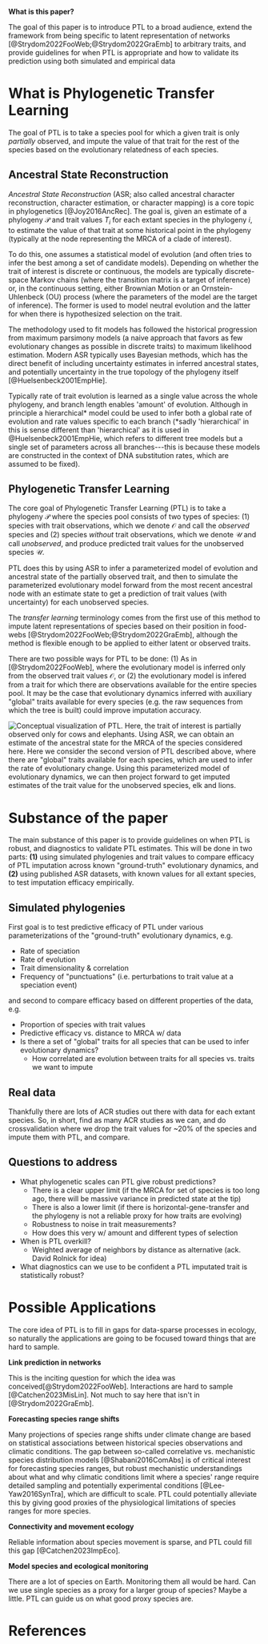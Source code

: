 **What is this paper?**

The goal of this paper is to introduce PTL to a broad audience, extend the
framework from being specific to latent representation of networks 
[@Strydom2022FooWeb;@Strydom2022GraEmb] to arbitrary traits, and provide
guidelines for when PTL is appropriate and how to validate its prediction using
both simulated and empirical data 

# What is Phylogenetic Transfer Learning

The goal of PTL is to take a species pool for which a given trait is only
_partially_ observed, and impute the value of that trait for the rest of the
species based on the evolutionary relatedness of each species. 

## Ancestral State Reconstruction 

_Ancestral State Reconstruction_ (ASR; also called ancestral character
reconstruction, character estimation, or character mapping) is a core topic in
phylogenetics [@Joy2016AncRec]. The goal is, given an estimate of a phylogeny
$\mathcal{P}$ and trait values $T_i$ for each extant species in the phylogeny
$i$, to estimate the value of that trait at some historical point in the
phylogeny (typically at the node representing the MRCA of a clade of interest).

To do this, one assumes a statistical model of evolution (and often tries to
infer the best among a set of candidate models). Depending on whether the trait
of interest is discrete or continuous, the models are typically discrete-space
Markov chains (where the transition matrix is a target of inference) or, in the
continuous setting, either Brownian Motion or an Ornstein-Uhlenbeck (OU) process
(where the parameters of the model are the target of inference). The former is
used to model neutral evolution and the latter for when there is hypothesized
selection on the trait. 

The methodology used to fit models has followed the historical progression from
maximum parsimony models (a naive approach that favors as few evolutionary
changes as possible in discrete traits) to maximum likelihood estimation. Modern
ASR typically uses Bayesian methods, which has the direct benefit of
including uncertainty estimates in inferred ancestral states, and potentially
uncertainty in the true topology of the phylogeny itself [@Huelsenbeck2001EmpHie]. 

Typically rate of trait evolution is learned as a single value across the whole
phylogeny, and branch length enables 'amount' of evolution. Although in
principle a hierarchical* model could be used to infer both a global rate of
evolution and rate values specific to each branch (*sadly 'hierarchical' in this
is sense different than 'hierarchical' as it is used in @Huelsenbeck2001EmpHie,
which refers to different tree models but a single set of parameters across all
branches---this is because these models are constructed in the context of DNA
substitution rates, which are assumed to be fixed). 

## Phylogenetic Transfer Learning

The core goal of Phylogenetic Transfer Learning (PTL) is to take a phylogeny
$\mathcal{P}$ where the species pool consists of two types of species: (1)
species with trait observations, which we denote $\mathcal{O}$ and call the
_observed_ species and (2) species _without_ trait observations, which we denote
$\mathcal{U}$ and call _unobserved_, and produce predicted trait values for the
unobserved species $\mathcal{U}$.

PTL does this by using ASR to infer a parameterized model of evolution and
ancestral state of the partially observed trait, and then to simulate the
parameterized evolutionary model forward from the most recent ancestral node
with an estimate state to get a prediction of trait values (with uncertainty)
for each unobserved species.

The _transfer learning_ terminology comes from the first use of this
method to impute latent representations of species based on their position in
food-webs [@Strydom2022FooWeb;@Strydom2022GraEmb], although the method is
flexible enough to be applied to either latent or observed traits. 

There are two possible ways for PTL to be done: (1) As in
[@Strydom2022FooWeb], where the evolutionary model is inferred only from the
observed trait values $\mathcal{O}$, or (2) the evolutionary model is infered
from a trait for which there are observations available for the entire species
pool. It may be the case that evolutionary dynamics inferred with auxiliary
"global" traits available for every species (e.g. the raw sequences from which
the tree is built) could improve imputation accuracy. 

![Conceptual visualization of PTL. Here, the trait of interest is partially
observed only for cows and elephants. Using ASR, we can obtain an estimate of
the ancestral state for the MRCA of the species considered here. Here we consider
the second version of PTL described above, where there are "global" traits
available for each species, which are used to infer the rate of evolutionary
change. Using this parameterized model of evolutionary dynamics, we can then
project forward to get imputed estimates of the trait value for the unobserved
species, elk and lions.](./figures/concept.png)

# Substance of the paper

The main substance of this paper is to provide guidelines on when PTL is robust,
and diagnostics to validate PTL estimates. This will be done in two parts:
**(1)** using simulated phylogenies and trait values to compare efficacy of PTL
imputation across known "ground-truth" evolutionary dynamics, and **(2)** using
published ASR datasets, with known values for all extant species, to test
imputation efficacy empirically. 

## Simulated phylogenies

First goal is to test predictive efficacy of PTL under various parameterizations
of the "ground-truth" evolutionary dynamics, e.g.

- Rate of speciation
- Rate of evolution
- Trait dimensionality & correlation
- Frequency of "punctuations" (i.e. perturbations to trait value
at a speciation event)

and second to compare efficacy based on different properties of the data, e.g.

- Proportion of species with trait values
- Predictive efficacy vs. distance to MRCA w/ data
- Is there a set of "global" traits for all species that can be used to infer evolutionary dynamics?
    - How correlated are evolution between traits for all species vs.
    traits we want to impute

## Real data 

Thankfully there are lots of ACR studies out there with data for each extant
species. So, in short, find as many ACR studies as we can, and do
crossvalidation where we drop the trait values for ~20% of the species and
impute them with PTL, and compare. 

## Questions to address

- What phylogenetic scales can PTL give robust predictions?
    - There is a clear upper limit (if the MRCA for set of species is too long
      ago, there will be massive variance in predicted state at the tip)
    - There is also a lower limit (if there is horizontal-gene-transfer and the
      phylogeny is not a reliable proxy for how traits are evolving)
    - Robustness to noise in trait measurements?
    - How does this very w/ amount and different types of selection 
- When is PTL overkill?
    - Weighted average of neighbors by distance as alternative (ack. David
      Rolnick for idea) 
- What diagnostics can we use to be confident a PTL imputated trait is
  statistically robust?

# Possible Applications

The core idea of PTL is to fill in gaps for data-sparse processes in ecology, so
naturally the applications are going to be focused toward things that are hard
to sample.  

**Link prediction in networks**

This is the inciting question for which the idea was
conceived[@Strydom2022FooWeb]. Interactions are hard to sample
[@Catchen2023MisLin]. Not much to say here that isn't in [@Strydom2022GraEmb].

**Forecasting species range shifts**

Many projections of species range shifts under climate change are based on
statistical associations between historical species observations and climatic
conditions. The gap between so-called correlative vs. mechanistic species
distribution models [@Shabani2016ComAbs] is of critical interest for forecasting 
species ranges, but robust mechanistic understandings about what and why climatic
conditions limit where a species' range require detailed sampling and
potentially experimental conditions [@Lee-Yaw2016SynTra], which are difficult to scale. PTL could potentially alleviate this by giving good proxies of the
physiological limitations of species ranges for more species. 

**Connectivity and movement ecology**

Reliable information about species movement is sparse, and PTL could fill this gap [@Catchen2023ImpEco].

**Model species and ecological monitoring**

There are a lot of species on Earth. Monitoring them all would be hard.
Can we use single species as a proxy for a larger group of species? Maybe a
little. PTL can guide us on what good proxy species are. 

# References
